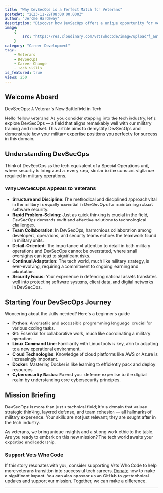 ```yaml
---
title: "Why DevSecOps is a Perfect Match for Veterans"
postedAt: "2023-11-29T08:00:00.000Z"
author: "Jerome Hardaway"
description: "Discover how DevSecOps offers a unique opportunity for veterans transitioning into tech. This article highlights the synergy between military skills and DevSecOps, providing a roadmap for veterans seeking a new career in this dynamic field."
image:
    {
        src: "https://res.cloudinary.com/vetswhocode/image/upload/f_auto,q_auto,g_auto/v1701300055/devsecops_mxck8o.png",
    }
category: "Career Development"
tags:
    - Veterans
    - DevSecOps
    - Career Change
    - Tech Skills
is_featured: true
views: 250
---
```


## Welcome Aboard

DevSecOps: A Veteran's New Battlefield in Tech

Hello, fellow veterans! As you consider stepping into the tech industry, let's explore DevSecOps — a field that aligns remarkably well with our military training and mindset. This article aims to demystify DevSecOps and demonstrate how your military expertise positions you perfectly for success in this domain.

## Understanding DevSecOps

Think of DevSecOps as the tech equivalent of a Special Operations unit, where security is integrated at every step, similar to the constant vigilance required in military operations.

### Why DevSecOps Appeals to Veterans

- **Structure and Discipline**: The methodical and disciplined approach vital in the military is equally essential in DevSecOps for maintaining robust software security.
- **Rapid Problem-Solving**: Just as quick thinking is crucial in the field, DevSecOps demands swift and effective solutions to technological challenges.
- **Team Collaboration**: In DevSecOps, harmonious collaboration among developers, operations, and security teams echoes the teamwork found in military units.
- **Detail-Oriented**: The importance of attention to detail in both military operations and DevSecOps cannot be overstated, where small oversights can lead to significant risks.
- **Continual Adaptation**: The tech world, much like military strategy, is ever-evolving, requiring a commitment to ongoing learning and adaptation.
- **Security Focus**: Your experience in defending national assets translates well into protecting software systems, client data, and digital networks in DevSecOps.

## Starting Your DevSecOps Journey

Wondering about the skills needed? Here's a beginner's guide:

- **Python**: A versatile and accessible programming language, crucial for various coding tasks.
- **Git**: Essential for collaborative work, much like coordinating a military operation.
- **Linux Command Line**: Familiarity with Linux tools is key, akin to adapting to a new operational environment.
- **Cloud Technologies**: Knowledge of cloud platforms like AWS or Azure is increasingly important.
- **Docker**: Mastering Docker is like learning to efficiently pack and deploy resources.
- **Cybersecurity Basics**: Extend your defense expertise to the digital realm by understanding core cybersecurity principles.

## Mission Briefing

DevSecOps is more than just a technical field; it's a domain that values strategic thinking, layered defense, and team cohesion — all hallmarks of military experience. Your skills are not just relevant; they are sought after in the tech industry.

As veterans, we bring unique insights and a strong work ethic to the table. Are you ready to embark on this new mission? The tech world awaits your expertise and leadership.

### Support Vets Who Code

If this story resonates with you, consider supporting Vets Who Code to help more veterans transition into successful tech careers. [Donate](https://vetswhocode.io/donate) now to make a significant impact. You can also sponsor us on GitHub to get technical updates and support our mission. Together, we can make a difference.

---
